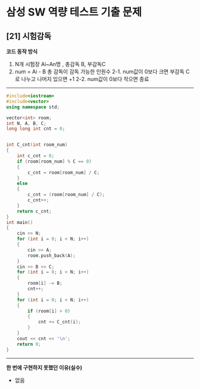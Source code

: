
# 삼성 SW 역량 테스트 기출 문제

## [21] 시험감독


**코드 동작 방식**

1. N개 시험장 Ai~An명 , 총감독 B, 부감독C
2. num = Ai - B 총 감독이 감독 가능한 인원수
 2-1. num값이 0보다 크면 부감독 C로 나누고 나머지 있으면 +1
 2-2. num값이 0보다 작으면 종료


---
```cpp
#include<iostream>
#include<vector>
using namespace std;

vector<int> room;
int N, A, B, C;
long long int cnt = 0;


int C_cnt(int room_num)
{
	int c_cnt = 0;
	if (room[room_num] % C == 0)
	{
		c_cnt = room[room_num] / C;
	}
	else
	{
		c_cnt = (room[room_num] / C);
		c_cnt++;
	}
	return c_cnt;
}
int main()
{
	cin >> N;
	for (int i = 0; i < N; i++)
	{
		cin >> A;
		room.push_back(A);
	}
	cin >> B >> C;
	for (int i = 0; i < N; i++)
	{
		room[i] -= B;
		cnt++;
	}
	for (int i = 0; i < N; i++)
	{
		if (room[i] > 0)
		{
			cnt += C_cnt(i);
		}
	}
	cout << cnt << '\n';
	return 0;
}

```
---

**한 번에 구현하지 못했던 이유(실수)**

- 없음
